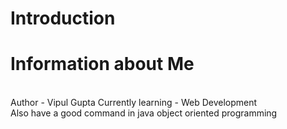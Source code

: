 # Introduction
<h1>Information about Me</h1>
<br>
<div1>Author - Vipul Gupta</div>
<div2>Currently learning - Web Development </div2>
<br>
Also have a good command in java object oriented programming
<br>
